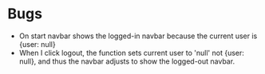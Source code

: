# Bugs

- On start navbar shows the logged-in navbar because the current user is {user: null}
- When I click logout, the function sets current user to 'null' not {user: null},
    and thus the navbar adjusts to show the logged-out navbar.
